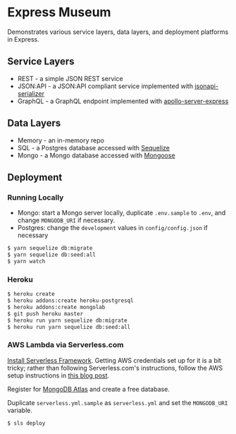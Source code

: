 # Express Museum

Demonstrates various service layers, data layers, and deployment platforms in Express.

## Service Layers

- REST - a simple JSON REST service
- JSON:API - a JSON:API compliant service implemented with [jsonapi-serializer](https://github.com/SeyZ/jsonapi-serializer)
- GraphQL - a GraphQL endpoint implemented with [apollo-server-express](https://www.apollographql.com/docs/apollo-server/)

## Data Layers

- Memory - an in-memory repo
- SQL - a Postgres database accessed with [Sequelize](https://sequelize.org/master/manual/getting-started.html)
- Mongo - a Mongo database accessed with [Mongoose](https://mongoosejs.com/docs/index.html)

## Deployment

### Running Locally

- Mongo: start a Mongo server locally, duplicate `.env.sample` to `.env`, and change `MONGODB_URI` if necessary.
- Postgres: change the `development` values in `config/config.json` if necessary

```sh
$ yarn sequelize db:migrate
$ yarn sequelize db:seed:all
$ yarn watch
```

### Heroku

```sh
$ heroku create
$ heroku addons:create heroku-postgresql
$ heroku addons:create mongolab
$ git push heroku master
$ heroku run yarn sequelize db:migrate
$ heroku run yarn sequelize db:seed:all
```

### AWS Lambda via Serverless.com

[Install Serverless Framework](https://serverless.com/framework/docs/providers/aws/guide/installation/). Getting AWS credentials set up for it is a bit tricky; rather than following Serverless.com's instructions, follow the AWS setup instructions in [this blog post](https://hackernoon.com/a-crash-course-on-serverless-with-node-js-632b37d58b44).

Register for [MongoDB Atlas](https://cloud.mongodb.com) and create a free database.

Duplicate `serverless.yml.sample` as `serverless.yml` and set the `MONGODB_URI` variable.

```sh
$ sls deploy
```
